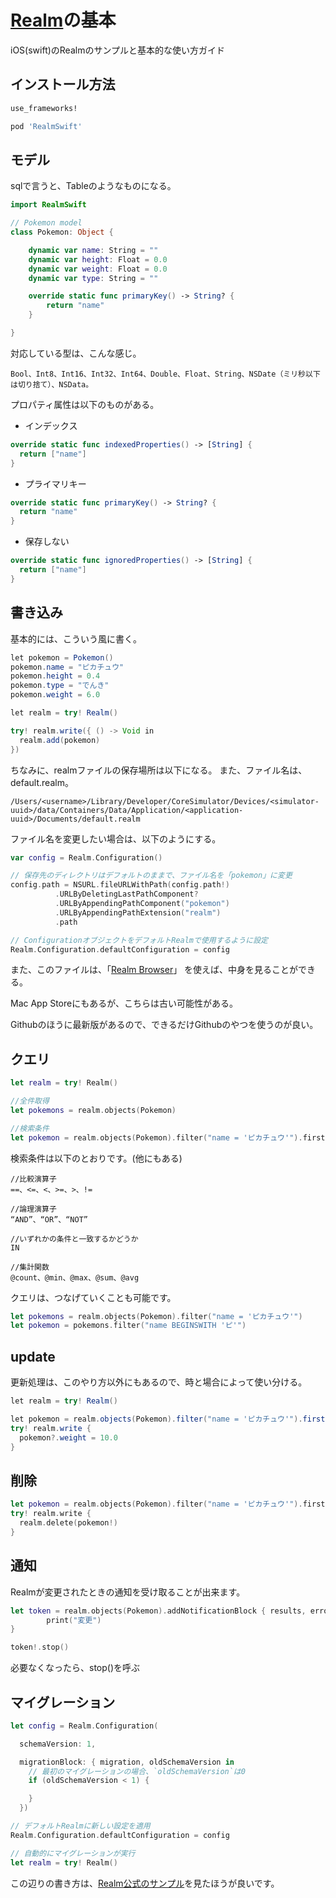 
# [Realm](https://realm.io/jp/ "Realm")の基本

iOS(swift)のRealmのサンプルと基本的な使い方ガイド

## インストール方法

```ruby
use_frameworks!  

pod 'RealmSwift'
```

## モデル

sqlで言うと、Tableのようなものになる。

```swift
import RealmSwift

// Pokemon model
class Pokemon: Object {

    dynamic var name: String = ""
    dynamic var height: Float = 0.0
    dynamic var weight: Float = 0.0
    dynamic var type: String = ""

    override static func primaryKey() -> String? {
        return "name"
    }

}
```

対応している型は、こんな感じ。

```
Bool、Int8、Int16、Int32、Int64、Double、Float、String、NSDate（ミリ秒以下は切り捨て）、NSData。
```

プロパティ属性は以下のものがある。

- インデックス

```swift
override static func indexedProperties() -> [String] {
  return ["name"]
}
```

- プライマリキー

```swift
override static func primaryKey() -> String? {
  return "name"
}
```

- 保存しない

```swift
override static func ignoredProperties() -> [String] {
  return ["name"]
}
```

## 書き込み

基本的には、こういう風に書く。

```java
let pokemon = Pokemon()
pokemon.name = "ピカチュウ"
pokemon.height = 0.4
pokemon.type = "でんき"
pokemon.weight = 6.0

let realm = try! Realm()

try! realm.write({ () -> Void in
  realm.add(pokemon)
})
```

ちなみに、realmファイルの保存場所は以下になる。
また、ファイル名は、default.realm。

```
/Users/<username>/Library/Developer/CoreSimulator/Devices/<simulator-uuid>/data/Containers/Data/Application/<application-uuid>/Documents/default.realm
```

ファイル名を変更したい場合は、以下のようにする。

```swift
var config = Realm.Configuration()

// 保存先のディレクトリはデフォルトのままで、ファイル名を「pokemon」に変更
config.path = NSURL.fileURLWithPath(config.path!)
          .URLByDeletingLastPathComponent?
          .URLByAppendingPathComponent("pokemon")
          .URLByAppendingPathExtension("realm")
          .path

// ConfigurationオブジェクトをデフォルトRealmで使用するように設定
Realm.Configuration.defaultConfiguration = config
```

また、このファイルは、「[Realm Browser](https://github.com/realm/realm-browser-osx/releases)」 を使えば、中身を見ることができる。

Mac App Storeにもあるが、こちらは古い可能性がある。

Githubのほうに最新版があるので、できるだけGithubのやつを使うのが良い。

## クエリ

```swift
let realm = try! Realm()

//全件取得
let pokemons = realm.objects(Pokemon)

//検索条件
let pokemon = realm.objects(Pokemon).filter("name = 'ピカチュウ'").first
```

検索条件は以下のとおりです。(他にもある)

```
//比較演算子
==、<=、<、>=、>、!=

//論理演算子
“AND”、“OR”、“NOT”

//いずれかの条件と一致するかどうか
IN

//集計関数
@count、@min、@max、@sum、@avg
```

クエリは、つなげていくことも可能です。

```swift
let pokemons = realm.objects(Pokemon).filter("name = 'ピカチュウ'")
let pokemon = pokemons.filter("name BEGINSWITH 'ピ'")
```

## update

更新処理は、このやり方以外にもあるので、時と場合によって使い分ける。

```java
let realm = try! Realm()

let pokemon = realm.objects(Pokemon).filter("name = 'ピカチュウ'").first
try! realm.write {
  pokemon?.weight = 10.0
}
```

## 削除

```swift
let pokemon = realm.objects(Pokemon).filter("name = 'ピカチュウ'").first
try! realm.write {
  realm.delete(pokemon!)
}
```

## 通知

Realmが変更されたときの通知を受け取ることが出来ます。

```swift
let token = realm.objects(Pokemon).addNotificationBlock { results, error in
        print("変更")
}

token!.stop()
```
必要なくなったら、stop()を呼ぶ

## マイグレーション

```swift
let config = Realm.Configuration(

  schemaVersion: 1,

  migrationBlock: { migration, oldSchemaVersion in
    // 最初のマイグレーションの場合、`oldSchemaVersion`は0
    if (oldSchemaVersion < 1) {

    }
  })

// デフォルトRealmに新しい設定を適用
Realm.Configuration.defaultConfiguration = config

// 自動的にマイグレーションが実行
let realm = try! Realm()
```

この辺りの書き方は、[Realm公式のサンプル](https://github.com/realm/realm-cocoa/tree/master/examples/ios/swift-2.1.1/Migration
)を見たほうが良いです。
